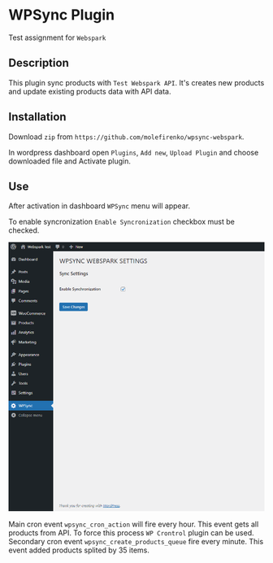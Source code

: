 # WPSync Plugin

Test assignment for `Webspark`

## Description

This plugin sync products with `Test Webspark API`. It's creates new products and update existing products data with API data.

## Installation

Download `zip` from `https://github.com/molefirenko/wpsync-webspark`.

In wordpress dashboard open `Plugins`, `Add new`, `Upload Plugin` and choose downloaded file and Activate plugin.

## Use

After activation in dashboard `WPSync` menu will appear.

To enable syncronization `Enable Syncronization` checkbox must be checked.

![Dashboard image](dashboard.png)

Main cron event `wpsync_cron_action` will fire every hour. This event gets all products from API. To force this process `WP Crontrol` plugin can be used.
Secondary cron event `wpsync_create_products_queue` fire every minute. This event added products splited by 35 items.
